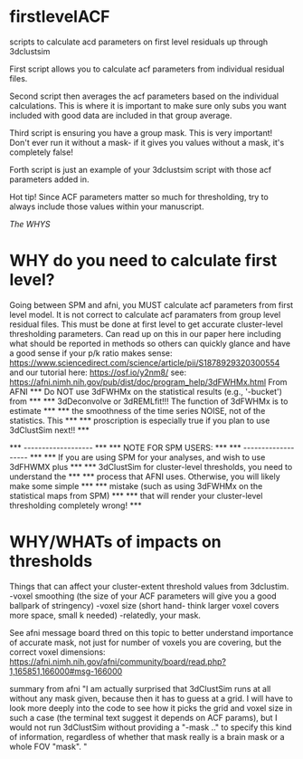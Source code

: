 # firstlevelACF
scripts to calculate acd parameters on first level residuals up through 3dclustsim

First script allows you to calculate acf parameters from individual residual files.

Second script then averages the acf parameters based on the individual calculations. This is where it is important to make sure only subs you want included with good data are included in that group average.


Third script is ensuring you have a group mask. This is very important! Don't ever run it without a mask- if it gives you values without a mask, it's completely false!

Forth script is just an example of your 3dclustsim script with those acf parameters added in.

Hot tip! Since ACF parameters matter so much for thresholding, try to always include those values within your manuscript. 

*The WHYS*

# WHY do you need to calculate first level?
Going between SPM and afni, you MUST calculate acf parameters from first level model. It is not correct to calculate acf paramaters from group level residual files. This must be done at first level to get accurate cluster-level thresholding parameters.
Can read up on this in our paper here including what should be reported in methods so others can quickly glance and have a good sense if your p/k ratio makes sense: https://www.sciencedirect.com/science/article/pii/S1878929320300554
and our tutorial here: https://osf.io/y2nm8/ 
see: https://afni.nimh.nih.gov/pub/dist/doc/program_help/3dFWHMx.html
From AFNI 
  *** Do NOT use 3dFWHMx on the statistical results (e.g., '-bucket') from ***
  *** 3dDeconvolve or 3dREMLfit!!!  The function of 3dFWHMx is to estimate ***
  *** the smoothness of the time series NOISE, not of the statistics. This ***
  *** proscription is especially true if you plan to use 3dClustSim next!! ***
 
  *** -------------------                                                  ***
  *** NOTE FOR SPM USERS:                                                  ***
  *** -------------------                                                  ***
  *** If you are using SPM for your analyses, and wish to use 3dFHWMX plus ***
  *** 3dClustSim for cluster-level thresholds, you need to understand the  ***
  *** process that AFNI uses. Otherwise, you will likely make some simple  ***
  *** mistake (such as using 3dFWHMx on the statistical maps from SPM)     ***
  *** that will render your cluster-level thresholding completely wrong!   ***

# WHY/WHATs of impacts on thresholds

Things that can affect your cluster-extent threshold values from 3dclustim.
-voxel smoothing (the size of your ACF parameters will give you a good ballpark of stringency)
-voxel size (short hand- think larger voxel covers more space, small k needed)
-relatedly, your mask. 

See afni message board thred on this topic to better understand importance of accurate mask, not just for number of voxels you are covering, but the correct voxel dimensions: https://afni.nimh.nih.gov/afni/community/board/read.php?1,165851,166000#msg-166000

summary from afni "I am actually surprised that 3dClustSim runs at all without any mask given, because then it has to guess at a grid. I will have to look more deeply into the code to see how it picks the grid and voxel size in such a case (the terminal text suggest it depends on ACF params), but I would not run 3dClustSim without providing a "-mask .." to specify this kind of information, regardless of whether that mask really is a brain mask or a whole FOV "mask". "
